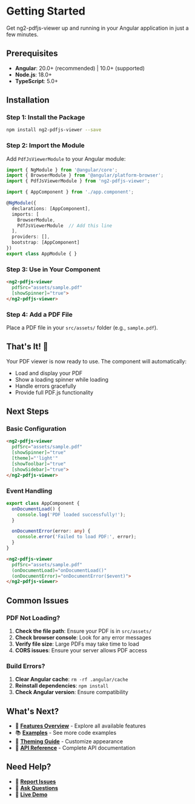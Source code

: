 # Getting Started

Get ng2-pdfjs-viewer up and running in your Angular application in just a few minutes.

## Prerequisites

- **Angular**: 20.0+ (recommended) | 10.0+ (supported)
- **Node.js**: 18.0+
- **TypeScript**: 5.0+

## Installation

### Step 1: Install the Package

```bash
npm install ng2-pdfjs-viewer --save
```

### Step 2: Import the Module

Add `PdfJsViewerModule` to your Angular module:

```typescript title="app.module.ts"
import { NgModule } from '@angular/core';
import { BrowserModule } from '@angular/platform-browser';
import { PdfJsViewerModule } from 'ng2-pdfjs-viewer';

import { AppComponent } from './app.component';

@NgModule({
  declarations: [AppComponent],
  imports: [
    BrowserModule,
    PdfJsViewerModule  // Add this line
  ],
  providers: [],
  bootstrap: [AppComponent]
})
export class AppModule { }
```

### Step 3: Use in Your Component

```html title="app.component.html"
<ng2-pdfjs-viewer 
  pdfSrc="assets/sample.pdf" 
  [showSpinner]="true">
</ng2-pdfjs-viewer>
```

### Step 4: Add a PDF File

Place a PDF file in your `src/assets/` folder (e.g., `sample.pdf`).

## That's It! 🎉

Your PDF viewer is now ready to use. The component will automatically:

- Load and display your PDF
- Show a loading spinner while loading
- Handle errors gracefully
- Provide full PDF.js functionality

## Next Steps

### Basic Configuration

```html
<ng2-pdfjs-viewer
  pdfSrc="assets/sample.pdf"
  [showSpinner]="true"
  [theme]="'light'"
  [showToolbar]="true"
  [showSidebar]="true">
</ng2-pdfjs-viewer>
```

### Event Handling

```typescript title="app.component.ts"
export class AppComponent {
  onDocumentLoad() {
    console.log('PDF loaded successfully!');
  }

  onDocumentError(error: any) {
    console.error('Failed to load PDF:', error);
  }
}
```

```html title="app.component.html"
<ng2-pdfjs-viewer
  pdfSrc="assets/sample.pdf"
  (onDocumentLoad)="onDocumentLoad()"
  (onDocumentError)="onDocumentError($event)">
</ng2-pdfjs-viewer>
```

## Common Issues

### PDF Not Loading?

1. **Check the file path**: Ensure your PDF is in `src/assets/`
2. **Check browser console**: Look for any error messages
3. **Verify file size**: Large PDFs may take time to load
4. **CORS issues**: Ensure your server allows PDF access

### Build Errors?

1. **Clear Angular cache**: `rm -rf .angular/cache`
2. **Reinstall dependencies**: `npm install`
3. **Check Angular version**: Ensure compatibility

## What's Next?

- 🎨 [**Features Overview**](./features/overview) - Explore all available features
- 📚 [**Examples**](./examples/basic-usage) - See more code examples
- 🎨 [**Theming Guide**](./features/theming) - Customize appearance
- 📖 [**API Reference**](./api/component-inputs) - Complete API documentation

## Need Help?

- 🐛 [**Report Issues**](https://github.com/intbot/ng2-pdfjs-viewer/issues)
- 💬 [**Ask Questions**](https://github.com/intbot/ng2-pdfjs-viewer/discussions)
- 🎯 [**Live Demo**](https://angular-pdf-viewer-demo.vercel.app/)
